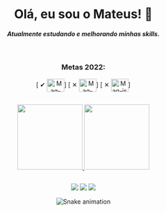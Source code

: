### <h1 align="center"> Olá, eu sou o Mateus! 👋</h1>

*<h4 align="center">Atualmente estudando e melhorando minhas skills.</h4>*

 <div style="display: inline_block" align="center"><br>
  <h3 align="center">Metas 2022:</h3>
  [ ✔ <img align="center" alt="Mag-py" height="30" width="40" src="https://cdn.jsdelivr.net/gh/devicons/devicon/icons/python/python-original.svg">]
  [ ✕ <img align="center" alt="Mag-html" height="30" width="40" src="https://cdn.jsdelivr.net/gh/devicons/devicon/icons/html5/html5-original.svg">]
  [ ✕ <img align="center" alt="Mag-js" height="30" width="40" src="https://cdn.jsdelivr.net/gh/devicons/devicon/icons/javascript/javascript-original.svg">]
 </div>

##

<div align="center">
  <a href="https://github.com/MagicSchneider">
  <img height="150em" src="https://github-readme-stats.vercel.app/api?username=MagicSchneider&show_icons=true&theme=react&include_all_commits=true&count_private=true"/>
  <img height="150em" src="https://github-readme-stats.vercel.app/api/top-langs/?username=MagicSchneider&layout=compact&langs_count=7&theme=react"/>
</div>
  
 ##
  
 <div align="center">
   <a href="https://discord.gg/BVApt3WGPf" target="_blank"><img src="https://img.shields.io/badge/Discord-7289DA?style=for-the-badge&logo=discord&logoColor=white" target="_blank"></a>
   <a href="https://www.linkedin.com/in/mateus-schneider-01/" target="_blank"><img src="https://img.shields.io/badge/LinkedIn-0077B5?style=for-the-badge&logo=linkedin&logoColor=white" target="_blank"></a>
   <a href="https://www.instagram.com/lost_schneider/" target="_blank"><img src="https://img.shields.io/badge/Instagram-E4405F?style=for-the-badge&logo=instagram&logoColor=white" target="_blank"></a>
 
  ![Snake animation](https://github.com/MagicSchneider/MagicSchneider/blob/main/.github/workflows/cobrinha.yml)
 
 </div>
